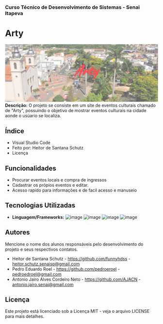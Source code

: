 
### Curso Técnico de Desenvolvimento de Sistemas - Senai Itapeva
# Arty

![imagem da capa](assets/IMG/readme/banner.png)
**Descrição:**
O projeto se consiste em um site de eventos culturais chamado de "Arty", possuindo o objetivo de mostrar eventos culturais na cidade aonde o usúario se localiza.
## Índice
- Visual Studio Code
- Feito por: Heitor de Santana Schutz
- Licença
## Funcionalidades
 - Procurar eventos locais e compra de ingressos
 - Cadastrar os própios eventos e editar.
 - Acesso rapido para informações e de facil acesso e manuseio
## Tecnologias Utilizadas
- **Linguagem/Frameworks:**
 ![image](https://img.shields.io/badge/JavaScript-323330?style=for-the-badge&logo=javascript&logoColor=F7DF1E)
 ![image](https://img.shields.io/badge/CSS3-1572B6?style=for-the-badge&logo=css3&logoColor=white)
 ![image](https://img.shields.io/badge/HTML5-E34F26?style=for-the-badge&logo=html5&logoColor=white)
 ![image](https://img.shields.io/badge/Bootstrap-563D7C?style=for-the-badge&logo=bootstrap&logoColor=white)
## Autores
Mencione o nome dos alunos responsáveis pelo desenvolvimento do projeto e seus respectivos contatos.
- Heitor de Santana Schutz - https://github.com/funnyhdss - heitor.schutz.senaisp@gmail.com
- Pedro Eduardo Roel - https://github.com/pedroeroel - pedroedroel@gmail.com
- Antonio Jairo Alves Cordeiro Neto - https://github.com/AJACN - antonio.jairo.senai@gmail.com
## Licença
Este projeto está licenciado sob a Licença MIT - veja o arquivo LICENSE para mais detalhes.